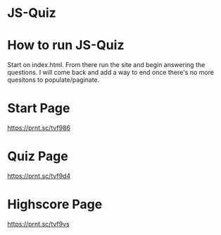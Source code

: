 # JS-Quiz

# How to run JS-Quiz
Start on index.html. From there run the site and begin answering the questions. I will come back and add a way to end once there's no more quesitons to populate/paginate.

# Start Page
https://prnt.sc/tvf986

# Quiz Page
https://prnt.sc/tvf9d4

# Highscore Page
https://prnt.sc/tvf9vs
